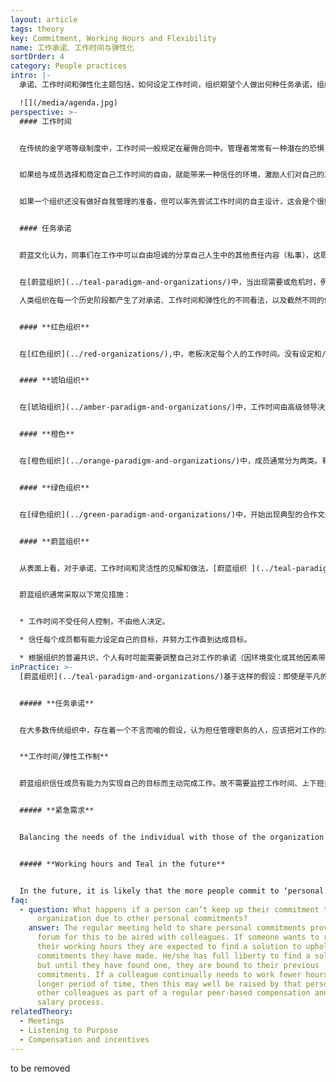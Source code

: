 ```yaml
---
layout: article
tags: theory
key: Commitment, Working Hours and Flexibility
name: 工作承诺、工作时间与弹性化
sortOrder: 4
category: People practices
intro: |-
  承诺、工作时间和弹性化主题包括，如何设定工作时间，组织期望个人做出何种任务承诺，组织如何应对不断变化的需求。

  ![](/media/agenda.jpg)
perspective: >-
  #### 工作时间


  在传统的金字塔等级制度中，工作时间一般规定在雇佣合同中。管理者常常有一种潜在的恐惧，认为成员在没有监督的情况下，将无法按规定的时间工作，尤其是组织中较低级别的成员。


  如果给与成员选择和商定自己工作时间的自由，就能带来一种信任的环境，激励人们对自己的工作负全责。


  如果一个组织还没有做好自我管理的准备，但可以率先尝试工作时间的自主设计，这会是个很好的转型起点。当这种方法运行良好时，会开始在上司和下属之间建立更大的信任和协作。


  #### 任务承诺


  蔚蓝文化认为，同事们在工作中可以自由坦诚的分享自己人生中的其他责任内容（私事），这既是正常的也是必要的。在这种文化氛围工作的成员，会自然培育并接纳自己和他人的真实而完整的人性。在职场提供可以公开谈论个人的完整人生许诺内容（包括那些与工作无关的私人角度）的机会，可以在同事之间建立更亲密更牢固的关系，并形成一种同事间相互支持的文化。（无论是工作上还是私人生活中，将职场与私人生活融为一体。）


  在[蔚蓝组织](../teal-paradigm-and-organizations/)中，当出现需要或危机时，例如在旺季，成员通常会主动延长工作时间，带着动力和自豪感完成任务，支持同事，朝着组织的目标努力。

  人类组织在每一个历史阶段都产生了对承诺、工作时间和弹性化的不同看法，以及截然不同的做法：


  #### **红色组织**


  在[红色组织](../red-organizations/),中，老板决定每个人的工作时间。没有设定和/或监测工作时间的正式流程。人员是组织的所属物，甚至是老板的私人家丁，需要时应随时待命。


  #### **琥珀组织**


  在[琥珀组织](../amber-paradigm-and-organizations/)中，工作时间由高级领导决定，并在雇佣合同中规定。实现确定成员要完成何种工作和监控工作时间的方法。


  #### **橙色**


  在[橙色组织](../orange-paradigm-and-organizations/)中，成员通常分为两类。有些人（通常是体力劳动者）按固定的时间打卡上班，还有一些人（通常在管理岗位上）与合同规定的时间长短无关，他们遵循目标管理，完成规定的工作即可。


  #### **绿色组织**


  在[绿色组织](../green-paradigm-and-organizations/)中，开始出现典型的合作文化。在这种新文化中，人们被授权按自己选择的时间工作，但还是被限制在一个确定的层次结构框架内。弹性工作时间通常用于较低级别的成员，以使他们的工作能适配于人生的其他时间分配。对于那些岗位角色性质允许的人，在家工作已经成为一个现实的选择。


  #### **蔚蓝组织**


  从表面上看，对于承诺、工作时间和灵活性的见解和做法，[蔚蓝组织 ](../teal-paradigm-and-organizations/)与绿色组织没有太大区别。区别只在于成熟度和连贯性。一个绿色组织可能会只让特定人群了解并适用上述新流程，而蔚蓝组织则将这些流程作为有机而常规的运作方式，广泛运用于全员。


  蔚蓝组织通常采取以下常见措施：


  * 工作时间不受任何人控制，不由他人决定。

  * 信任每个成员都有能力设定自己的目标，并努力工作直到达成目标。

  * 根据组织的普遍共识，个人有时可能需要调整自己对工作的承诺（因环境变化或其他因素带来的拖延和困难等）。这些情况通常被分享并得到公开讨论，以便在组织全员的支持下完成手头的任务。
inPractice: >-
  [蔚蓝组织](../teal-paradigm-and-organizations/)基于这样的假设：即使是平凡的日常工作，成员也会有自豪感，并希望把工作做好。原则上自动认为成员都可靠、能自我激励、值得信赖、聪明智慧。（人之初，性本善）


  ##### **任务承诺**


  在大多数传统组织中，存在着一个不言而喻的假设，认为担任管理职务的人，应该把对工作的承诺放在人生中的其他私人承诺之上。很少有同事会因为参加孩子在学校的公演或因为好朋友需要帮助而取消重要的会议。在自我管理的组织中，坦诚分享自己生命中其他重要承诺的需求，被认为是成员在工作中保持真实完整人性的必要条件。没有必要假装工作总是第一位的。蔚蓝组织定期召开会议，同事们可以在会上坦诚讨论，在自己的人生中，希望将什么比例的时间和精力投入到组织中去。同事们通过公开讨论彼此的人生私人需求与承诺，能为大家创造机会，找到合适的解决方案，对彼此的完整人生许诺提供支持并共同完成任务。


  **工作时间/弹性工作制**


  蔚蓝组织信任成员有能力为实现自己的目标而主动完成工作。故不需要监控工作时间、上下班打卡或甚至不需要实施弹性工作制。在一些蔚蓝组织，如[法维](http://www.favi.com/)和[太阳液压系统](http://www.sunhydraulics.com/)，工作日仍分为轮班，但这只是为了大致划分同事们在车间工作的大约时间段而已。即使进入了下一个轮班期间，如果没有完成，操作员依然会继续工作，因为他/她知道需要完成才能离开。


  ##### **紧急需求**


  Balancing the needs of the individual with those of the organization is not always easy. For example, [Morning Star](http://www.morningstarco.com/) has a high season for tomato processing when all hands need to be on deck. If someone wants to reduce their working hours during very busy times, they are expected to find a solution to uphold the commitments they have made. This expectation is the flip side of having no HR or planning function. An individual cannot simply file a request and let someone else worry about solving this issue. He/she has full liberty to find a solution, but until they have found one, they are bound to their previous commitments.


  ##### **Working hours and Teal in the future**


  In the future, it is likely that the more people commit to ‘personal purpose’ in their lives, the more flexible their arrangements with the organization will be. Accommodating personal commitments to self-employment, part time work, or volunteering work will be normal. There will be no need for approval. A person will simply find a way to meet or transfer his/her commitments to another colleague and/or explore with colleagues what new roles and commitments he/she could take on that would add value to the organization.
faq:
  - question: What happens if a person can’t keep up their commitment to the
      organization due to other personal commitments?
    answer: The regular meeting held to share personal commitments provides the
      forum for this to be aired with colleagues. If someone wants to reduce
      their working hours they are expected to find a solution to uphold the
      commitments they have made. He/she has full liberty to find a solution,
      but until they have found one, they are bound to their previous
      commitments. If a colleague continually needs to work fewer hours over a
      longer period of time, then this may well be raised by that person or
      other colleagues as part of a regular peer-based compensation and self-set
      salary process.
relatedTheory:
  - Meetings
  - Listening to Purpose
  - Compensation and incentives
---
```

to be removed